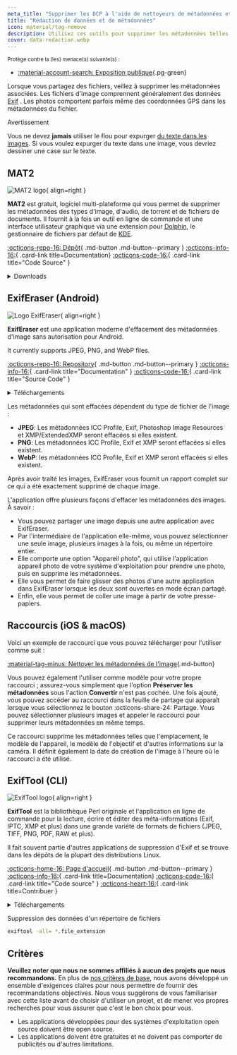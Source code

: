```yaml
---
meta_title: "Supprimer les DCP à l'aide de nettoyeurs de métadonnées et d'outils de suppression des données - Privacy Guides"
title: "Rédaction de données et de métadonnées"
icon: material/tag-remove
description: Utilisez ces outils pour supprimer les métadonnées telles que la localisation GPS et d'autres informations d'identification des photos et des fichiers que vous partagez.
cover: data-redaction.webp
---
```


<small>Protège contre la (les) menace(s) suivante(s) :</small>

- [:material-account-search: Exposition publique](basics/common-threats.md#limiting-public-information ""){.pg-green}

Lorsque vous partagez des fichiers, veillez à supprimer les métadonnées associées. Les fichiers d'image comprennent généralement des données [Exif](https://en.wikipedia.org/wiki/Exif) . Les photos comportent parfois même des coordonnées GPS dans les métadonnées du fichier.

<div class="admonition warning" markdown>
<p class="admonition-title">Avertissement</p>

Vous ne devez **jamais** utiliser le flou pour expurger [du texte dans les images](https://bishopfox.com/blog/unredacter-tool-never-pixelation). Si vous voulez expurger du texte dans une image, vous devriez dessiner une case sur le texte.

</div>

## MAT2

<div class="admonition recommendation" markdown>

![MAT2 logo](assets/img/data-redaction/mat2.svg){ align=right }

**MAT2** est gratuit, logiciel multi-plateforme qui vous permet de supprimer les métadonnées des types d'image, d'audio, de torrent et de fichiers de documents. Il fournit à la fois un outil en ligne de commande et une interface utilisateur graphique via une extension pour [Dolphin](https://0xacab.org/jvoisin/mat2/-/tree/master/dolphin), le gestionnaire de fichiers par défaut de [KDE](https://kde.org).

[:octicons-repo-16: Dépôt](https://0xacab.org/jvoisin/mat2){ .md-button .md-button--primary }
[:octicons-info-16:](https://0xacab.org/jvoisin/mat2/-/blob/master/README.md){ .card-link title=Documentation}
[:octicons-code-16:](https://0xacab.org/jvoisin/mat2){ .card-link title="Code Source" }

<details class="downloads" markdown>
<summary>Downloads</summary>

- [:fontawesome-brands-windows: Windows](https://pypi.org/project/mat2#metadata-and-privacy)
- [:simple-apple: macOS](https://0xacab.org/jvoisin/mat2#requirements-setup-on-macos-os-x-using-homebrew)
- [:simple-linux: Linux](https://pypi.org/project/mat2)
- [:octicons-globe-16: Web](https://0xacab.org/jvoisin/mat2#web-interface)

</details>

</div>

## ExifEraser (Android)

<div class="admonition recommendation" markdown>

![Logo ExifEraser](assets/img/data-redaction/exiferaser.svg){ align=right }

**ExifEraser** est une application moderne d'effacement des métadonnées d'image sans autorisation pour Android.

It currently supports JPEG, PNG, and WebP files.

[:octicons-repo-16: Repository](https://github.com/Tommy-Geenexus/exif-eraser#readme){ .md-button .md-button--primary }
[:octicons-info-16:](https://github.com/Tommy-Geenexus/exif-eraser#description){ .card-link title="Documentation" }
[:octicons-code-16:](https://github.com/Tommy-Geenexus/exif-eraser){ .card-link title="Source Code" }

<details class="downloads" markdown>
<summary>Téléchargements</summary>

- [:simple-googleplay: Google Play](https://play.google.com/store/apps/details?id=com.none.tom.exiferaser)
- [:octicons-moon-16: Accrescent](https://accrescent.app/app/com.none.tom.exiferaser)
- [:simple-github: GitHub](https://github.com/Tommy-Geenexus/exif-eraser/releases)

</details>

</div>

Les métadonnées qui sont effacées dépendent du type de fichier de l'image :

- **JPEG**: Les métadonnées ICC Profile, Exif, Photoshop Image Resources et XMP/ExtendedXMP seront effacées si elles existent.
- **PNG**: Les métadonnées ICC Profile, Exif et XMP seront effacées si elles existent.
- **WebP**: les métadonnées ICC Profile, Exif et XMP seront effacées si elles existent.

Après avoir traité les images, ExifEraser vous fournit un rapport complet sur ce qui a été exactement supprimé de chaque image.

L'application offre plusieurs façons d'effacer les métadonnées des images. À savoir :

- Vous pouvez partager une image depuis une autre application avec ExifEraser.
- Par l'intermédiaire de l'application elle-même, vous pouvez sélectionner une seule image, plusieurs images à la fois, ou même un répertoire entier.
- Elle comporte une option "Appareil photo", qui utilise l'application appareil photo de votre système d'exploitation pour prendre une photo, puis en supprime les métadonnées.
- Elle vous permet de faire glisser des photos d'une autre application dans ExifEraser lorsque les deux sont ouvertes en mode écran partagé.
- Enfin, elle vous permet de coller une image à partir de votre presse-papiers.

## Raccourcis (iOS & macOS)

Voici un exemple de raccourci que vous pouvez télécharger pour l'utiliser comme suit :

[:material-tag-minus: Nettoyer les métadonnées de l'image](https://icloud.com/shortcuts/fb774ddb7b5b4296871776c67ac0fff9 ""){.md-button}

Vous pouvez également l'utiliser comme modèle pour votre propre raccourci ; assurez-vous simplement que l'option **Préserver les métadonnées** sous l'action **Convertir** n'est pas cochée. Une fois ajouté, vous pouvez accéder au raccourci dans la feuille de partage qui apparaît lorsque vous sélectionnez le bouton :octicons-share-24: Partage. Vous pouvez sélectionner plusieurs images et appeler le raccourci pour supprimer leurs métadonnées en même temps.

Ce raccourci supprime les métadonnées telles que l'emplacement, le modèle de l'appareil, le modèle de l'objectif et d'autres informations sur la caméra. Il définit également la date de création de l'image à l'heure où le raccourci a été utilisé.

## ExifTool (CLI)

<div class="admonition recommendation" markdown>

![ExifTool logo](assets/img/data-redaction/exiftool.png){ align=right }

**ExifTool** est la bibliothèque Perl originale et l'application en ligne de commande pour la lecture, écrire et éditer des méta-informations (Exif, IPTC, XMP et plus) dans une grande variété de formats de fichiers (JPEG, TIFF, PNG, PDF, RAW et plus).

Il fait souvent partie d'autres applications de suppression d'Exif et se trouve dans les dépôts de la plupart des distributions Linux.

[:octicons-home-16: Page d'accueil](https://exiftool.org){ .md-button .md-button--primary }
[:octicons-info-16:](https://exiftool.org/faq.html){ .card-link title=Documentation}
[:octicons-code-16:](https://github.com/exiftool/exiftool){ .card-link title="Code source" }
[:octicons-heart-16:](https://exiftool.org/#donate){ .card-link title=Contribuer }

<details class="downloads" markdown>
<summary>Téléchargements</summary>

- [:fontawesome-brands-windows: Windows](https://exiftool.org)
- [:simple-apple: macOS](https://exiftool.org)
- [:simple-linux: Linux](https://exiftool.org)

</details>

</div>

<div class="admonition example" markdown>
<p class="admonition-title">Suppression des données d'un répertoire de fichiers</p>

```bash
exiftool -all= *.file_extension
```

</div>

## Critères

**Veuillez noter que nous ne sommes affiliés à aucun des projets que nous recommandons.** En plus de [nos critères de base](about/criteria.md), nous avons développé un ensemble d'exigences claires pour nous permettre de fournir des recommandations objectives. Nous vous suggérons de vous familiariser avec cette liste avant de choisir d'utiliser un projet, et de mener vos propres recherches pour vous assurer que c'est le bon choix pour vous.

- Les applications développées pour des systèmes d'exploitation open source doivent être open source.
- Les applications doivent être gratuites et ne doivent pas comporter de publicités ou d'autres limitations.
